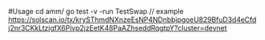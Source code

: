 #Usage
cd amm/
go test -v -run TestSwap
// example
https://solscan.io/tx/krySThmdNXnzeEsNP4NDnbbjpgoeU829BfuD3d4eCfdj2nr3CKkLtzjgfX6Pivp2jzEetK48PaAZhseddRqgtpY?cluster=devnet
